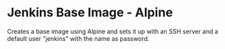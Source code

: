 # Jenkins Base Image - Alpine

Creates a base image using Alpine and sets it up with an SSH server and a default user "jenkins" with the name as password.

